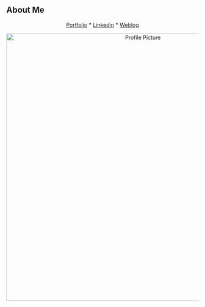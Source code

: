 ## About Me

<div align="center">
 
 [Portfolio](https://mahtab-variyani-profile.vercel.app/)  * [Linkedin](https://www.linkedin.com/in/mahvariyani/) * [Weblog](https://mah-blog-project.vercel.app/)

</div>

<div align="center">
  <img src="https://github.com/Mahtabvariyani/Mahtabvariyani/assets/108659794/8ce40c98-d3a6-422b-b6a8-c4cf6568d84d" alt="Profile Picture" width="700" />
</div>


